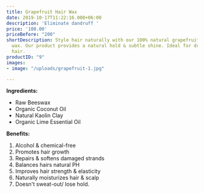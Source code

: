```yaml
---
title: Grapefruit Hair Wax
date: 2019-10-17T11:22:16.000+06:00
description: 'Eliminate dandruff '
price: '180.00'
priceBefore: "200"
shortDescription: Style hair naturally with our 100% natural grapefruit scented hair
  wax. Our product provides a natural hold & subtle shine. Ideal for dry or damaged
  hair.
productID: "9"
images:
- image: "/uploads/grapefruit-1.jpg"

---
```

**Ingredients:**

* Raw Beeswax
* Organic Coconut Oil
* Natural Kaolin Clay
* Organic Lime Essential Oil

**Benefits:**

1. Alcohol & chemical-free
2. Promotes hair growth
3. Repairs & softens damaged strands
4. Balances hairs natural PH
5. Improves hair strength & elasticity
6. Naturally moisturizes hair & scalp
7. Doesn't sweat-out/ lose hold.